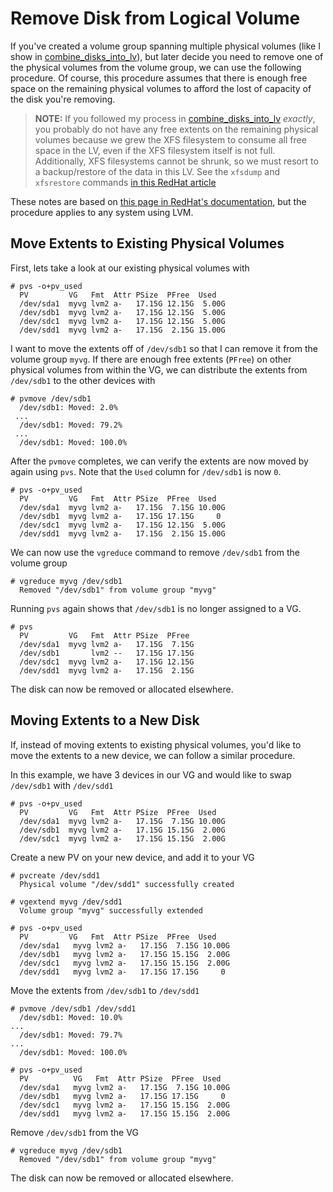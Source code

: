 # Remove Disk from Logical Volume

If you've created a volume group spanning multiple physical volumes (like I show in [combine_disks_into_lv](./combine_disks_into_lv.md)), but later decide you need to remove one of the physical volumes from the volume group, we can use the following procedure. Of course, this procedure assumes that there is enough free space on the remaining physical volumes to afford the lost of capacity of the disk you're removing.

> **NOTE:** If you followed my process in [combine_disks_into_lv](./combine_disks_into_lv.md) *exactly*, you probably do not have any free extents on the remaining physical volumes because we grew the XFS filesystem to consume all free space in the LV, even if the XFS filesystem itself is not full. Additionally, XFS filesystems cannot be shrunk, so we must resort to a backup/restore of the data in this LV. See the `xfsdump` and `xfsrestore` commands [in this RedHat article](https://access.redhat.com/documentation/en-us/red_hat_enterprise_linux/7/html/storage_administration_guide/xfsbackuprestore)

These notes are based on [this page in RedHat's documentation](https://access.redhat.com/documentation/en-us/red_hat_enterprise_linux/5/html/logical_volume_manager_administration/disk_remove_ex), but the procedure applies to any system using LVM.

## Move Extents to Existing Physical Volumes

First, lets take a look at our existing physical volumes with

```console
# pvs -o+pv_used
  PV         VG   Fmt  Attr PSize  PFree  Used
  /dev/sda1  myvg lvm2 a-   17.15G 12.15G  5.00G
  /dev/sdb1  myvg lvm2 a-   17.15G 12.15G  5.00G
  /dev/sdc1  myvg lvm2 a-   17.15G 12.15G  5.00G
  /dev/sdd1  myvg lvm2 a-   17.15G  2.15G 15.00G
```

I want to move the extents off of `/dev/sdb1` so that I can remove it from the volume group `myvg`. If there are enough free extents (`PFree`) on other physical volumes from within the VG, we can distribute the extents from `/dev/sdb1` to the other devices with

```console
# pvmove /dev/sdb1
  /dev/sdb1: Moved: 2.0%
 ...
  /dev/sdb1: Moved: 79.2%
 ...
  /dev/sdb1: Moved: 100.0%
```

After the `pvmove` completes, we can verify the extents are now moved by again using `pvs`. Note that the `Used` column for `/dev/sdb1` is now `0`.

```console
# pvs -o+pv_used
  PV         VG   Fmt  Attr PSize  PFree  Used
  /dev/sda1  myvg lvm2 a-   17.15G  7.15G 10.00G
  /dev/sdb1  myvg lvm2 a-   17.15G 17.15G     0
  /dev/sdc1  myvg lvm2 a-   17.15G 12.15G  5.00G
  /dev/sdd1  myvg lvm2 a-   17.15G  2.15G 15.00G
```

We can now use the `vgreduce` command to remove `/dev/sdb1` from the volume group

```console
# vgreduce myvg /dev/sdb1
  Removed "/dev/sdb1" from volume group "myvg"
```

Running `pvs` again shows that `/dev/sdb1` is no longer assigned to a VG.

```console
# pvs
  PV         VG   Fmt  Attr PSize  PFree
  /dev/sda1  myvg lvm2 a-   17.15G  7.15G
  /dev/sdb1       lvm2 --   17.15G 17.15G
  /dev/sdc1  myvg lvm2 a-   17.15G 12.15G
  /dev/sdd1  myvg lvm2 a-   17.15G  2.15G
```

The disk can now be removed or allocated elsewhere.

## Moving Extents to a New Disk

If, instead of moving extents to existing physical volumes, you'd like to move the extents to a new device, we can follow a similar procedure.

In this example, we have 3 devices in our VG and would like to swap `/dev/sdb1` with `/dev/sdd1`

```console
# pvs -o+pv_used
  PV         VG   Fmt  Attr PSize  PFree  Used
  /dev/sda1  myvg lvm2 a-   17.15G  7.15G 10.00G
  /dev/sdb1  myvg lvm2 a-   17.15G 15.15G  2.00G
  /dev/sdc1  myvg lvm2 a-   17.15G 15.15G  2.00G
````

Create a new PV on your new device, and add it to your VG

```console
# pvcreate /dev/sdd1
  Physical volume "/dev/sdd1" successfully created

# vgextend myvg /dev/sdd1
  Volume group "myvg" successfully extended
  
# pvs -o+pv_used
  PV         VG   Fmt  Attr PSize  PFree  Used
  /dev/sda1   myvg lvm2 a-   17.15G  7.15G 10.00G
  /dev/sdb1   myvg lvm2 a-   17.15G 15.15G  2.00G
  /dev/sdc1   myvg lvm2 a-   17.15G 15.15G  2.00G
  /dev/sdd1   myvg lvm2 a-   17.15G 17.15G     0
```

Move the extents from `/dev/sdb1` to `/dev/sdd1`

```console
# pvmove /dev/sdb1 /dev/sdd1
  /dev/sdb1: Moved: 10.0%
...
  /dev/sdb1: Moved: 79.7%
...
  /dev/sdb1: Moved: 100.0%

# pvs -o+pv_used
  PV          VG   Fmt  Attr PSize  PFree  Used
  /dev/sda1   myvg lvm2 a-   17.15G  7.15G 10.00G
  /dev/sdb1   myvg lvm2 a-   17.15G 17.15G     0
  /dev/sdc1   myvg lvm2 a-   17.15G 15.15G  2.00G
  /dev/sdd1   myvg lvm2 a-   17.15G 15.15G  2.00G
```

Remove `/dev/sdb1` from the VG

```console
# vgreduce myvg /dev/sdb1
  Removed "/dev/sdb1" from volume group "myvg"
```

The disk can now be removed or allocated elsewhere.
